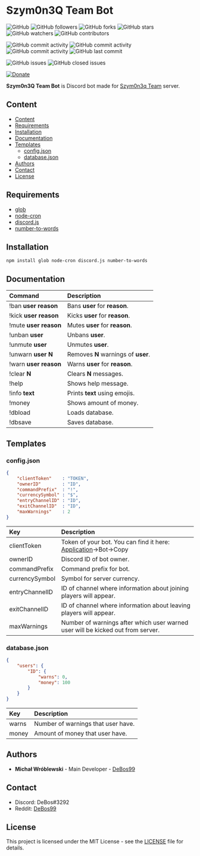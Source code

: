 # Szym0n3Q Team Bot

![GitHub](https://img.shields.io/github/license/DeBos99/szym0n3q-team-bot.svg?color=2020cc&labelColor=5050ff&style=for-the-badge)
![GitHub followers](https://img.shields.io/github/followers/DeBos99.svg?color=2020cc&labelColor=5050ff&style=for-the-badge)
![GitHub forks](https://img.shields.io/github/forks/DeBos99/szym0n3q-team-bot.svg?color=2020cc&labelColor=5050ff&style=for-the-badge)
![GitHub stars](https://img.shields.io/github/stars/DeBos99/szym0n3q-team-bot.svg?color=2020cc&labelColor=5050ff&style=for-the-badge)
![GitHub watchers](https://img.shields.io/github/watchers/DeBos99/szym0n3q-team-bot.svg?color=2020cc&labelColor=5050ff&style=for-the-badge)
![GitHub contributors](https://img.shields.io/github/contributors/DeBos99/szym0n3q-team-bot.svg?color=2020cc&labelColor=5050ff&style=for-the-badge)

![GitHub commit activity](https://img.shields.io/github/commit-activity/w/DeBos99/szym0n3q-team-bot.svg?color=ffaa00&labelColor=ffaa30&style=for-the-badge)
![GitHub commit activity](https://img.shields.io/github/commit-activity/m/DeBos99/szym0n3q-team-bot.svg?color=ffaa00&labelColor=ffaa30&style=for-the-badge)
![GitHub commit activity](https://img.shields.io/github/commit-activity/y/DeBos99/szym0n3q-team-bot.svg?color=ffaa00&labelColor=ffaa30&style=for-the-badge)
![GitHub last commit](https://img.shields.io/github/last-commit/DeBos99/szym0n3q-team-bot.svg?color=ffaa00&labelColor=ffaa30&style=for-the-badge)

![GitHub issues](https://img.shields.io/github/issues-raw/DeBos99/szym0n3q-team-bot.svg?color=cc2020&labelColor=ff3030&style=for-the-badge)
![GitHub closed issues](https://img.shields.io/github/issues-closed-raw/DeBos99/szym0n3q-team-bot.svg?color=10aa10&labelColor=30ff30&style=for-the-badge)

[![Donate](https://www.paypalobjects.com/en_US/i/btn/btn_donateCC_LG.gif)](https://www.paypal.com/cgi-bin/webscr?cmd=_s-xclick&hosted_button_id=NH8JV53DSVDMY)

**Szym0n3Q Team Bot** is Discord bot made for [Szym0n3q Team](https://discord.gg/XsRgqzK) server.

## Content

- [Content](#content)
- [Requirements](#requirements)
- [Installation](#installation)
- [Documentation](#documentation)
- [Templates](#templates)
  - [config.json](#configjson)
  - [database.json](#databasejson)
- [Authors](#authors)
- [Contact](#contact)
- [License](#license)

## Requirements

- [glob](https://www.npmjs.com/package/glob)
- [node-cron](https://www.npmjs.com/package/node-cron)
- [discord.js](https://www.npmjs.com/package/discord.js)
- [number-to-words](https://www.npmjs.com/package/number-to-words)

## Installation

`npm install glob node-cron discord.js number-to-words`

## Documentation

| Command                   | Description                         |
| :------------------------ | :---------------------------------- |
| !ban **user** **reason**  | Bans **user** for **reason**.       |
| !kick **user** **reason** | Kicks **user** for **reason**.      |
| !mute **user** **reason** | Mutes **user** for **reason**.      |
| !unban **user**           | Unbans **user**.                    |
| !unmute **user**          | Unmutes **user**.                   |
| !unwarn **user** **N**    | Removes **N** warnings of **user**. |
| !warn **user** **reason** | Warns **user** for **reason**.      |
| !clear **N**              | Clears **N** messages.              |
| !help                     | Shows help message.                 |
| !info **text**            | Prints **text** using emojis.       |
| !money                    | Shows amount of money.              |
| !dbload                   | Loads database.                     |
| !dbsave                   | Saves database.                     |

## Templates

### config.json

```json
{
	"clientToken"    : "TOKEN",
	"ownerID"        : "ID",
	"commandPrefix"  : "!",
	"currencySymbol" : "$",
	"entryChannelID" : "ID",
	"exitChannelID"  : "ID",
	"maxWarnings"    : 2
}
```

| Key            | Description                                                                                                        |
| :------------- | :----------------------------------------------------------------------------------------------------------------- |
| clientToken    | Token of your bot. You can find it here: [Application](https://discordapp.com/developers/applications/)->Bot->Copy |
| ownerID        | Discord ID of bot owner.                                                                                           |
| commandPrefix  | Command prefix for bot.                                                                                            |
| currencySymbol | Symbol for server currency.                                                                                        |
| entryChannelID | ID of channel where information about joining players will appear.                                                 |
| exitChannelID  | ID of channel where information about leaving players will appear.                                                 |
| maxWarnings    | Number of warnings after which user warned user will be kicked out from server.                                    |

### database.json

```json
{
    "users": {
        "ID": {
            "warns": 0,
            "money": 100
        }
	}
}
```

| Key   | Description                        |
| :---- | :--------------------------------- |
| warns | Number of warnings that user have. |
| money | Amount of money that user have.    |

## Authors

* **Michał Wróblewski** - Main Developer - [DeBos99](https://github.com/DeBos99)

## Contact

* Discord: DeBos#3292
* Reddit: [DeBos99](https://www.reddit.com/user/DeBos99)

## License

This project is licensed under the MIT License - see the [LICENSE](LICENSE) file for details.
